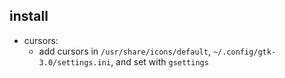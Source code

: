 ## install

- cursors:
  - add cursors in `/usr/share/icons/default`, `~/.config/gtk-3.0/settings.ini`, and set with `gsettings`
